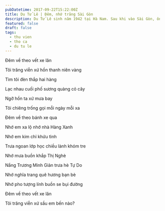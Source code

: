 ```yaml
---
pubDatetime: 2017-09-22T15:22:00Z
title: Du Tử Lê | Đêm, nhớ trăng Sài Gòn
description: Du Tử Lê sinh năm 1942 tại Hà Nam. Sau khi vào Sài Gòn, ông bắt đầu sáng tác nhiều tác phẩm dưới nhiều bút hiệu khác nhau. Bút hiệu Du Tử Lê được dùng lần đầu tiên vào năm 1958.
featured: false
draft: false
tags:
  - thu vien
  - tho ca
  - du tu le
---
```


Đêm về theo vết xe lăn

Tôi trăng viễn xứ hồn thanh niên vàng

Tìm tôi đèn thắp hai hàng

Lạc nhau cuối phố sương quàng cỏ cây

Ngỡ hồn ta xứ mưa bay

Tôi chiêng trống gọi mỗi ngày mỗi xa

Đêm về theo bánh xe qua

Nhớ em xa lộ nhớ nhà Hàng Xanh

Nhớ em kim chỉ khứu tình

Trưa ngoan lớp học chiều lành khóm tre

Nhớ mưa buồn khắp Thị Nghè

Nắng Trương Minh Giản trưa hè Tự Do

Nhớ nghĩa trang quê hương bạn bè

Nhớ pho tượng lính buồn se bụi đường

Đêm về theo vết xe lăn

Tôi trăng viễn xứ sầu em bến nào?
